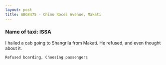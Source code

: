 ```yaml
---
layout: post
title: ABG8475 - Chino Roces Avenue, Makati
---
```


### Name of taxi: ISSA

I hailed a cab going to Shangrila from Makati. He refused, and even thought about it.

```Refused boarding, Choosing passengers```
